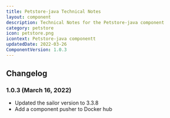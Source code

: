 ```yaml
---
title: Petstore-java Technical Notes
layout: component
description: Technical Notes for the Petstore-java component
category: petstore
icon: petstore.png
icontext: Petstore-java componentt
updatedDate: 2022-03-26
ComponentVersion: 1.0.3
---
```


## Changelog

### 1.0.3 (March 16, 2022)

* Updated the sailor version to 3.3.8
* Add a component pusher to Docker hub
